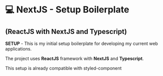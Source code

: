 # 💻 NextJS - Setup Boilerplate
## (ReactJS with NextJS and Typescript)

**SETUP** - This is my initial setup boilerplate for developing my current web applications.

The project uses **ReactJS** framework with **NextJS** and **Typescript**.

This setup is already compatible with styled-component
